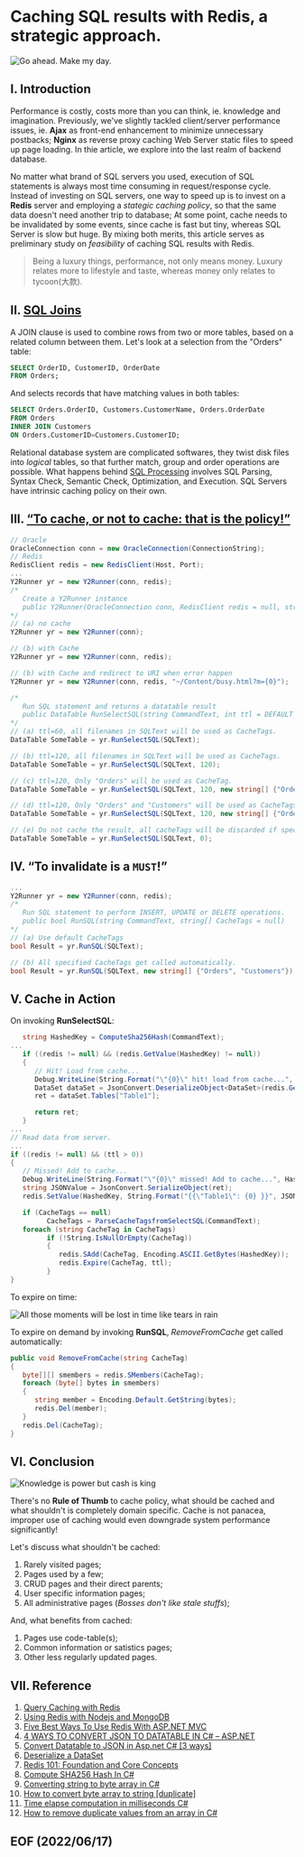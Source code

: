 # Caching SQL results with Redis, a strategic approach.

![Go ahead. Make my day.](img/go-ahead-make-my-day-quote-1.jpg)

## I. Introduction
Performance is costly, costs more than you can think, ie. knowledge and imagination. Previously, we've slightly tackled client/server performance issues, ie. **Ajax** as front-end enhancement to minimize unnecessary postbacks; **Nginx** as reverse proxy caching Web Server static files to speed up page loading. In thie article, we explore into the last realm of backend database. 

No matter what brand of SQL servers you used, execution of SQL statements is always most time consuming in request/response cycle. Instead of investing on SQL servers, one way to speed up is to invest on a **Redis** server and employing a *stategic caching policy*, so that the same data doesn't need another trip to database; At some point, cache needs to be invalidated by some events, since cache is fast but tiny, whereas SQL Server is slow but huge. By mixing both merits, this article serves as preliminary study on *feasibility* of caching SQL results with Redis. 

>Being a luxury things, performance, not only means money. Luxury relates more to lifestyle and taste, whereas money only relates to tycoon(大款).


## II. [SQL Joins](https://www.w3schools.com/sql/sql_join.asp)
A JOIN clause is used to combine rows from two or more tables, based on a related column between them. Let's look at a selection from the "Orders" table:

```sql
SELECT OrderID, CustomerID, OrderDate
FROM Orders;
```
And selects records that have matching values in both tables:

```sql
SELECT Orders.OrderID, Customers.CustomerName, Orders.OrderDate
FROM Orders
INNER JOIN Customers 
ON Orders.CustomerID=Customers.CustomerID;
```
Relational database system are complicated softwares, they twist disk files into 
*logical* tables, so that further match, group and order operations are possible. 
What happens behind [SQL Processing](https://docs.oracle.com/database/121/TGSQL/tgsql_sqlproc.htm#TGSQL175) involves SQL Parsing, Syntax Check, Semantic Check, Optimization, and Execution. SQL Servers have intrinsic caching policy on their own. 


## III. [“To cache, or not to cache: that is the policy!”](https://www.goodreads.com/quotes/36560-to-be-or-not-to-be-that-is-the-question)
```c#
// Oracle 
OracleConnection conn = new OracleConnection(ConnectionString);
// Redis
RedisClient redis = new RedisClient(Host, Port);
...
Y2Runner yr = new Y2Runner(conn, redis);
/* 
   Create a Y2Runner instance
   public Y2Runner(OracleConnection conn, RedisClient redis = null, string OnErrorURI = "")
*/
// (a) no cache
Y2Runner yr = new Y2Runner(conn);

// (b) with Cache
Y2Runner yr = new Y2Runner(conn, redis);

// (b) with Cache and redirect to URI when error happen
Y2Runner yr = new Y2Runner(conn, redis, "~/Content/busy.html?m={0}");

/* 
   Run SQL statement and returns a datatable result
   public DataTable RunSelectSQL(string CommandText, int ttl = DEFAULT_TTL, string[] CacheTags=null)
*/
// (a) ttl=60, all filenames in SQLText will be used as CacheTags.
DataTable SomeTable = yr.RunSelectSQL(SQLText);

// (b) ttl=120, all filenames in SQLText will be used as CacheTags.
DataTable SomeTable = yr.RunSelectSQL(SQLText, 120);

// (c) ttl=120, Only "Orders" will be used as CacheTag.
DataTable SomeTable = yr.RunSelectSQL(SQLText, 120, new string[] {"Orders"});

// (d) ttl=120, Only "Orders" and "Customers" will be used as CacheTags.
DataTable SomeTable = yr.RunSelectSQL(SQLText, 120, new string[] {"Orders", "Customers"});

// (e) Do not cache the result, all cacheTags will be discarded if specified. 
DataTable SomeTable = yr.RunSelectSQL(SQLText, 0);
```

## IV. “To invalidate is a `MUST`!”
```c#
...
Y2Runner yr = new Y2Runner(conn, redis);
/*
   Run SQL statement to perform INSERT, UPDATE or DELETE operations.
   public bool RunSQL(string CommandText, string[] CacheTags = null)
*/
// (a) Use default CacheTags 
bool Result = yr.RunSQL(SQLText);

// (b) All specified CacheTags get called automatically.
bool Result = yr.RunSQL(SQLText, new string[] {"Orders", "Customers"});
```

## V. Cache in Action 
On invoking **RunSelectSQL**: 
```c#
   string HashedKey = ComputeSha256Hash(CommandText);
...
   if ((redis != null) && (redis.GetValue(HashedKey) != null))
   {
      // Hit! Load from cache...
      Debug.WriteLine(String.Format("\"{0}\" hit! load from cache...", HashedKey));
      DataSet dataSet = JsonConvert.DeserializeObject<DataSet>(redis.GetValue(HashedKey));
      ret = dataSet.Tables["Table1"];

      return ret; 
   }
...
// Read data from server. 
...
if ((redis != null) && (ttl > 0))
{
   // Missed! Add to cache...
   Debug.WriteLine(String.Format("\"{0}\" missed! Add to cache...", HashedKey));
   string JSONValue = JsonConvert.SerializeObject(ret);
   redis.SetValue(HashedKey, String.Format("{{\"Table1\": {0} }}", JSONValue), new TimeSpan(0, 0, ttl));

   if (CacheTags == null)
         CacheTags = ParseCacheTagsfromSelectSQL(CommandText);
   foreach (string CacheTag in CacheTags)
         if (!String.IsNullOrEmpty(CacheTag))
         {
            redis.SAdd(CacheTag, Encoding.ASCII.GetBytes(HashedKey));
            redis.Expire(CacheTag, ttl);
         }
}
```
To expire on time:

![All those moments will be lost in time like tears in rain](img/All-those-moments-will-be-lost-in-time-like-tears-in-rain.jpg)

To expire on demand by invoking **RunSQL**, *RemoveFromCache* get called automatically:
```c#
public void RemoveFromCache(string CacheTag)
{
   byte[][] smembers = redis.SMembers(CacheTag);
   foreach (byte[] bytes in smembers)
   {
      string member = Encoding.Default.GetString(bytes);
      redis.Del(member);
   }
   redis.Del(CacheTag);
}
```

## VI. Conclusion
![Knowledge is power but cash is king](img/knowledge-is-power-but-cash-is-king.jpg)

There's no **Rule of Thumb** to cache policy, what should be cached and what shouldn't is completely domain specific. Cache is not panacea, improper use of caching would even downgrade system performance significantly! 

Let's discuss what shouldn't be cached:
1. Rarely visited pages;
2. Pages used by a few;
3. CRUD pages and their direct parents;
4. User specific information pages;
5. All administrative pages (*Bosses don't like stale stuffs*);

And, what benefits from cached: 
1. Pages use code-table(s);
2. Common information or satistics pages;
3. Other less regularly updated pages. 


## VII. Reference 
1. [Query Caching with Redis](https://redis.com/blog/query-caching-redis/)
2. [Using Redis with Nodejs and MongoDB](https://subhrapaladhi.medium.com/using-redis-with-nodejs-and-mongodb-28e5a39a2696)
3. [Five Best Ways To Use Redis With ASP.NET MVC](https://www.c-sharpcorner.com/article/five-best-ways-to-use-redis-with-asp-net-mvc/)
4. [4 WAYS TO CONVERT JSON TO DATATABLE IN C# – ASP.NET](https://www.technothirsty.com/4-ways-to-convert-json-to-datatable-csharp-asp-net/)
5. [Convert Datatable to JSON in Asp.net C# [3 ways]](https://codepedia.info/convert-datatable-to-json-in-asp-net-c-sharp)
6. [Deserialize a DataSet](https://www.newtonsoft.com/json/help/html/DeserializeDataSet.htm)
7. [Redis 101: Foundation and Core Concepts](https://medium.com/@Mohammad_Hasham123/redis-101-foundation-and-core-concepts-41f32c2bf021)
8. [Compute SHA256 Hash In C#](https://www.c-sharpcorner.com/article/compute-sha256-hash-in-c-sharp/)
9. [Converting string to byte array in C#](https://stackoverflow.com/questions/16072709/converting-string-to-byte-array-in-c-sharp)
10. [How to convert byte array to string [duplicate]](https://stackoverflow.com/questions/11654562/how-to-convert-byte-array-to-str)
11. [Time elapse computation in milliseconds C#](https://stackoverflow.com/questions/13589853/time-elapse-computation-in-milliseconds-c-sharp)
12. [How to remove duplicate values from an array in C#](https://www.tutorialsteacher.com/articles/remove-duplicate-values-from-array-in-csharp)

## EOF (2022/06/17)
